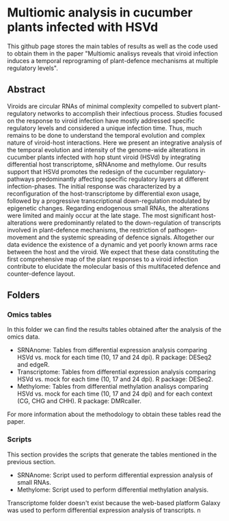 # Multiomic analysis in cucumber plants infected with HSVd

This github page stores the main tables of results as well as the code used to obtain them in the paper "Multiomic analisys reveals that viroid infection induces a temporal reprograming of plant-defence mechanisms at multiple regulatory levels".

## Abstract

Viroids are circular RNAs of minimal complexity compelled to subvert plant-regulatory networks to accomplish their infectious process. Studies focused on the response to viroid infection have mostly addressed specific regulatory levels and considered a unique infection time. Thus, much remains to be done to understand the temporal evolution and complex nature of viroid-host interactions. Here we present an integrative analysis of the temporal evolution and intensity of the genome-wide alterations in cucumber plants infected with hop stunt viroid (HSVd) by integrating differential host transcriptome, sRNAnome and methylome. Our results support that HSVd promotes the redesign of the cucumber regulatory-pathways predominantly affecting specific regulatory layers at different infection-phases. The initial response was characterized by a reconfiguration of the host-transcriptome by differential exon usage, followed by a progressive transcriptional down-regulation modulated by epigenetic changes. Regarding endogenous small RNAs, the alterations were limited and mainly occur at the late stage. The most significant host-alterations were predominantly related to the down-regulation of transcripts involved in plant-defence mechanisms, the restriction of pathogen-movement and the systemic spreading of defence signals. Altogether our data evidence the existence of a dynamic and yet poorly known arms race between the host and the viroid. We expect that these data constituting the first comprehensive map of the plant responses to a viroid infection contribute to elucidate the molecular basis of this multifaceted defence and counter-defence layout.

## Folders

### Omics tables

In this folder we can find the results tables obtained after the analysis of the omics data.

- SRNAnome: Tables from differential expression analysis comparing HSVd vs. mock for each time (10, 17 and 24 dpi). R package: DESeq2 and edgeR.
- Transcriptome: Tables from differential expression analysis comparing HSVd vs. mock for each time (10, 17 and 24 dpi). R package: DESeq2.
- Methylome: Tables from differential methylation analisys comparing HSVd vs. mock for each time (10, 17 and 24 dpi) and for each context (CG, CHG and CHH). R package: DMRcaller.

For more information about the methodology to obtain these tables read the paper.

### Scripts

This section provides the scripts that generate the tables mentioned in the previous section.

- SRNAnome: Script used to perform differential expression analysis of small RNAs.
- Methylome: Script used to perform differential methylation analysis.

Transcriptome folder doesn't exist because the web-based platform Galaxy was used to perform differential expression analysis of transcripts.
n
